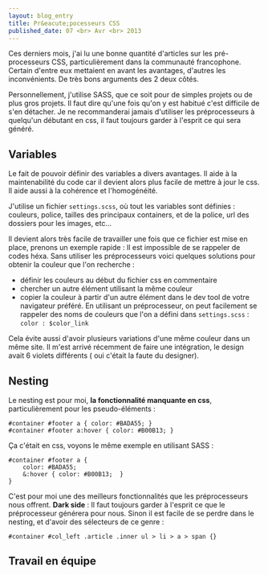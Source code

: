 ```yaml
---
layout: blog_entry
title: Pr&eacute;pocesseurs CSS
published_date: 07 <br> Avr <br> 2013
---
```


Ces derniers mois, j'ai lu une bonne quantité d'articles sur les pré-processeurs CSS, particulièrement dans la communauté francophone. Certain d'entre eux mettaient en avant les avantages, d'autres les inconvénients. De très bons arguments des 2 deux côtés.

Personnellement, j'utilise SASS, que ce soit pour de simples projets ou de plus gros projets. Il faut dire qu'une fois qu'on y est habitué c'est difficile de s'en détacher. Je ne recommanderai jamais d'utiliser les préprocesseurs à quelqu'un débutant en css, il faut toujours garder à l'esprit ce qui sera généré.

## Variables

Le fait de pouvoir définir des variables a divers avantages. Il aide à la maintenabilité du code car il devient alors plus facile de mettre à jour le css. Il aide aussi à la cohérence et l'homogénéité.

J'utilise un fichier `settings.scss`, où tout les variables sont définies : couleurs, police, tailles des principaux containers, et de la police, url des dossiers pour les images, etc...

Il devient alors très facile de travailler une fois que ce fichier est mise en place, prenons un exemple rapide :
Il est impossible de se rappeler de codes héxa. Sans utiliser les préprocesseurs voici quelques solutions pour obtenir la couleur que l'on recherche :
- définir les couleurs au début du fichier css en commentaire
- chercher un autre élément utilisant la même couleur
- copier la couleur à partir d'un autre élément dans le dev tool de votre navigateur préféré.
En utilisant un préprocesseur, on peut facilement se rappeler des noms de couleurs que l'on a défini dans `settings.scss` :
`color : $color_link`

Cela évite aussi d'avoir plusieurs variations d'une même couleur dans un même site. Il m'est arrivé récemment de faire une intégration, le design avait 6 violets différents ( oui c'était la faute du designer).

## Nesting

Le nesting est pour moi, __la fonctionnalité manquante en css__, particulièrement pour les pseudo-éléments :

    #container #footer a { color: #BADA55; }
    #container #footer a:hover { color: #B00B13; }

Ça c'était en css, voyons le même exemple en utilisant SASS :

    #container #footer a {
        color: #BADA55;
        &:hover { color: #B00B13;  }
    }

C'est pour moi une des meilleurs fonctionnalités que les préprocesseurs nous offrent. __Dark side__ : Il faut toujours garder à l'esprit ce que le préprocesseur générera pour nous. Sinon il est facile de se perdre dans le nesting, et d'avoir des sélecteurs de ce genre :

    #container #col_left .article .inner ul > li > a > span {}


## Travail en équipe
